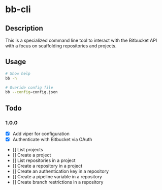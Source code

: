 # bb-cli

## Description

This is a specialized command line tool to interact with the Bitbucket API
with a focus on scaffolding repositories and projects.

## Usage

```bash
# Show help
bb -h

# Overide config file
bb --config=config.json
```

## Todo

### 1.0.0

- [x] Add viper for configuration
- [x] Authenticate with Bitbucket via OAuth
- [] List projects
- [] Create a project
- [] List repositories in a project
- [] Create a repository in a project
- [] Create an authentication key in a repository
- [] Create a pipeline variable in a repository
- [] Create branch restrictions in a repository
